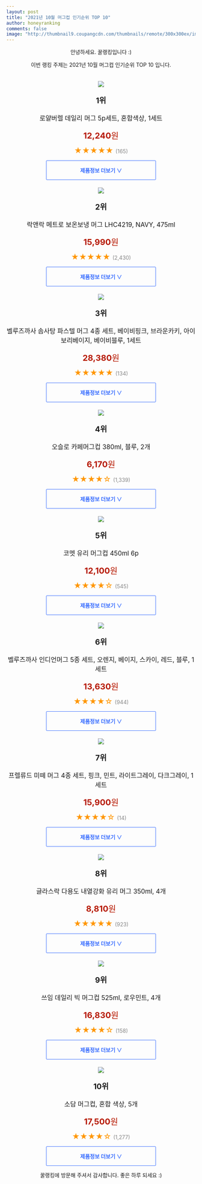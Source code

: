 ```yaml
--- 
layout: post 
title: "2021년 10월 머그컵 인기순위 TOP 10" 
author: honeyranking 
comments: false 
image: "http://thumbnail9.coupangcdn.com/thumbnails/remote/300x300ex/image/retail/images/176638497271930-00160691-3e04-4b6f-8961-98a4bfa857d7.jpg" 
--- 
```

<p style="text-align: center;">안녕하세요. 꿀랭킹입니다 :)</p> <p style="text-align: center;">이번 랭킹 주제는 2021년 10월 머그컵 인기순위 TOP 10 입니다.</p><center><img src="http://thumbnail9.coupangcdn.com/thumbnails/remote/300x300ex/image/retail/images/176638497271930-00160691-3e04-4b6f-8961-98a4bfa857d7.jpg" style="margin-top:20px" /></center> <p style="text-align: center; font-size: 20px"><b>1위</b></p> <p style="text-align: center; font-size: 17px">로얄버렐 데일리 머그 5p세트, 혼합색상, 1세트</p> <p style="text-align: center;"><span style="color: #b61800; font-size: 22px;"><b>12,240</b>원</span></p> <p style="text-align: center;"><span style="color: #ff9600; font-size: 20px;">★★★★★ </span><span style="color: #878787;">(165)</span></p> <center><a href="https://coupa.ng/b8N0dL"> <div style="font-size: 14px; display: inline-block; padding: 15px 90px; color: #346aff; border-radius: 2px; border: 1px solid #346aff; cursor: pointer;"><b>제품정보 더보기 &or;</b></div> </a></center><center><img src="http://thumbnail8.coupangcdn.com/thumbnails/remote/300x300ex/image/retail/images/1625670957969725-07aa2340-5195-4fec-af27-5057f1ac28a3.jpg" style="margin-top:20px" /></center> <p style="text-align: center; font-size: 20px"><b>2위</b></p> <p style="text-align: center; font-size: 17px">락앤락 메트로 보온보냉 머그 LHC4219, NAVY, 475ml</p> <p style="text-align: center;"><span style="color: #b61800; font-size: 22px;"><b>15,990</b>원</span></p> <p style="text-align: center;"><span style="color: #ff9600; font-size: 20px;">★★★★★ </span><span style="color: #878787;">(2,430)</span></p> <center><a href="https://coupa.ng/b8N0dN"> <div style="font-size: 14px; display: inline-block; padding: 15px 90px; color: #346aff; border-radius: 2px; border: 1px solid #346aff; cursor: pointer;"><b>제품정보 더보기 &or;</b></div> </a></center><center><img src="http://thumbnail8.coupangcdn.com/thumbnails/remote/300x300ex/image/retail/images/2020/06/15/10/5/e8c6dbde-3693-4ff9-84de-ed391890cb1b.jpg" style="margin-top:20px" /></center> <p style="text-align: center; font-size: 20px"><b>3위</b></p> <p style="text-align: center; font-size: 17px">벨루즈까사 솜사탕 파스텔 머그 4종 세트, 베이비핑크, 브라운카키, 아이보리베이지, 베이비블루, 1세트</p> <p style="text-align: center;"><span style="color: #b61800; font-size: 22px;"><b>28,380</b>원</span></p> <p style="text-align: center;"><span style="color: #ff9600; font-size: 20px;">★★★★★ </span><span style="color: #878787;">(134)</span></p> <center><a href="https://coupa.ng/b8N0dO"> <div style="font-size: 14px; display: inline-block; padding: 15px 90px; color: #346aff; border-radius: 2px; border: 1px solid #346aff; cursor: pointer;"><b>제품정보 더보기 &or;</b></div> </a></center><center><img src="http://thumbnail9.coupangcdn.com/thumbnails/remote/300x300ex/image/product/image/vendoritem/2016/09/12/3046379037/63a3daca-c3c0-4753-88f5-b27a305d71e9.jpg" style="margin-top:20px" /></center> <p style="text-align: center; font-size: 20px"><b>4위</b></p> <p style="text-align: center; font-size: 17px">오슬로 카페머그컵 380ml, 블루, 2개</p> <p style="text-align: center;"><span style="color: #b61800; font-size: 22px;"><b>6,170</b>원</span></p> <p style="text-align: center;"><span style="color: #ff9600; font-size: 20px;">★★★★☆ </span><span style="color: #878787;">(1,339)</span></p> <center><a href="https://coupa.ng/b8N0dR"> <div style="font-size: 14px; display: inline-block; padding: 15px 90px; color: #346aff; border-radius: 2px; border: 1px solid #346aff; cursor: pointer;"><b>제품정보 더보기 &or;</b></div> </a></center><center><img src="http://thumbnail7.coupangcdn.com/thumbnails/remote/300x300ex/image/retail/images/964037935110727-d89375ec-c799-4147-9b3c-a272b262d9e4.jpg" style="margin-top:20px" /></center> <p style="text-align: center; font-size: 20px"><b>5위</b></p> <p style="text-align: center; font-size: 17px">코멧 유리 머그컵 450ml 6p</p> <p style="text-align: center;"><span style="color: #b61800; font-size: 22px;"><b>12,100</b>원</span></p> <p style="text-align: center;"><span style="color: #ff9600; font-size: 20px;">★★★★☆ </span><span style="color: #878787;">(545)</span></p> <center><a href="https://coupa.ng/b8N0dT"> <div style="font-size: 14px; display: inline-block; padding: 15px 90px; color: #346aff; border-radius: 2px; border: 1px solid #346aff; cursor: pointer;"><b>제품정보 더보기 &or;</b></div> </a></center><center><img src="http://thumbnail6.coupangcdn.com/thumbnails/remote/300x300ex/image/retail/images/363143247732238-d510f635-1ea7-42f5-ad76-d4cef1d2794d.jpg" style="margin-top:20px" /></center> <p style="text-align: center; font-size: 20px"><b>6위</b></p> <p style="text-align: center; font-size: 17px">벨루즈까사 인디언머그 5종 세트, 오렌지, 베이지, 스카이, 레드, 블루, 1세트</p> <p style="text-align: center;"><span style="color: #b61800; font-size: 22px;"><b>13,630</b>원</span></p> <p style="text-align: center;"><span style="color: #ff9600; font-size: 20px;">★★★★☆ </span><span style="color: #878787;">(944)</span></p> <center><a href="https://coupa.ng/b8N0dV"> <div style="font-size: 14px; display: inline-block; padding: 15px 90px; color: #346aff; border-radius: 2px; border: 1px solid #346aff; cursor: pointer;"><b>제품정보 더보기 &or;</b></div> </a></center><center><img src="http://thumbnail6.coupangcdn.com/thumbnails/remote/300x300ex/image/retail/images/1684420037301-fefbf74f-1f9c-4eb1-aceb-4eaf3076bd5e.jpg" style="margin-top:20px" /></center> <p style="text-align: center; font-size: 20px"><b>7위</b></p> <p style="text-align: center; font-size: 17px">프렐류드 미떼 머그 4종 세트, 핑크, 민트, 라이트그레이, 다크그레이, 1세트</p> <p style="text-align: center;"><span style="color: #b61800; font-size: 22px;"><b>15,900</b>원</span></p> <p style="text-align: center;"><span style="color: #ff9600; font-size: 20px;">★★★★☆ </span><span style="color: #878787;">(14)</span></p> <center><a href="https://coupa.ng/b8N0dZ"> <div style="font-size: 14px; display: inline-block; padding: 15px 90px; color: #346aff; border-radius: 2px; border: 1px solid #346aff; cursor: pointer;"><b>제품정보 더보기 &or;</b></div> </a></center><center><img src="http://thumbnail8.coupangcdn.com/thumbnails/remote/300x300ex/image/retail/images/2020/08/14/14/1/caafb3d8-d96f-4ac4-838d-b78a5195145e.jpg" style="margin-top:20px" /></center> <p style="text-align: center; font-size: 20px"><b>8위</b></p> <p style="text-align: center; font-size: 17px">글라스락 다용도 내열강화 유리 머그 350ml, 4개</p> <p style="text-align: center;"><span style="color: #b61800; font-size: 22px;"><b>8,810</b>원</span></p> <p style="text-align: center;"><span style="color: #ff9600; font-size: 20px;">★★★★★ </span><span style="color: #878787;">(923)</span></p> <center><a href=""> <div style="font-size: 14px; display: inline-block; padding: 15px 90px; color: #346aff; border-radius: 2px; border: 1px solid #346aff; cursor: pointer;"><b>제품정보 더보기 &or;</b></div> </a></center><center><img src="http://thumbnail10.coupangcdn.com/thumbnails/remote/300x300ex/image/retail/images/2020/09/22/11/9/cc08d0f7-3137-463b-881d-d0259c473f10.jpg" style="margin-top:20px" /></center> <p style="text-align: center; font-size: 20px"><b>9위</b></p> <p style="text-align: center; font-size: 17px">쓰임 데일리 빅 머그컵 525ml, 로우민트, 4개</p> <p style="text-align: center;"><span style="color: #b61800; font-size: 22px;"><b>16,830</b>원</span></p> <p style="text-align: center;"><span style="color: #ff9600; font-size: 20px;">★★★★☆ </span><span style="color: #878787;">(158)</span></p> <center><a href="https://coupa.ng/b8N0d1"> <div style="font-size: 14px; display: inline-block; padding: 15px 90px; color: #346aff; border-radius: 2px; border: 1px solid #346aff; cursor: pointer;"><b>제품정보 더보기 &or;</b></div> </a></center><center><img src="http://thumbnail10.coupangcdn.com/thumbnails/remote/300x300ex/image/retail/images/12037478184006-2f14fcb0-d86c-4523-b796-6abb7d4d34b0.jpg" style="margin-top:20px" /></center> <p style="text-align: center; font-size: 20px"><b>10위</b></p> <p style="text-align: center; font-size: 17px">소담 머그컵, 혼합 색상, 5개</p> <p style="text-align: center;"><span style="color: #b61800; font-size: 22px;"><b>17,500</b>원</span></p> <p style="text-align: center;"><span style="color: #ff9600; font-size: 20px;">★★★★☆ </span><span style="color: #878787;">(1,277)</span></p> <center><a href="https://coupa.ng/b8N0d2"> <div style="font-size: 14px; display: inline-block; padding: 15px 90px; color: #346aff; border-radius: 2px; border: 1px solid #346aff; cursor: pointer;"><b>제품정보 더보기 &or;</b></div> </a></center> <p style="text-align: center;">꿀랭킹에 방문해 주셔서 감사합니다. 좋은 하루 되세요 :)</p>
